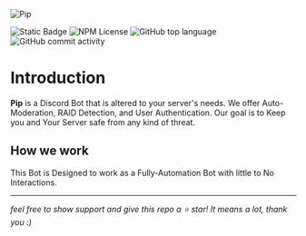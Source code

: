 ![Pip](https://github.com/ShdwTakashi/Pip/assets/113185975/a7f9f9b3-7d77-4176-a335-c61c31220623)

<p align="center">

  ![Static Badge](https://img.shields.io/badge/Node.js-green?style=flat-square&logo=Node.js&logoColor=white&labelColor=%235FA04E&color=black)
  ![NPM License](https://img.shields.io/npm/l/node?style=flat-square&color=black)
  ![GitHub top language](https://img.shields.io/github/languages/top/ShdwTakashi/Pip?style=flat-square&logo=Javascript&logoColor=white&color=pink)
  ![GitHub commit activity](https://img.shields.io/github/commit-activity/m/ShdwTakashi/Pip?color=black)

# Introduction
**Pip** is a Discord Bot that is altered to your server's needs. We offer Auto-Moderation, RAID Detection, and User Authentication. Our goal is to Keep you and Your Server safe from any kind of threat.

## How we work
This Bot is Designed to work as a Fully-Automation Bot with little to No Interactions.

-----

_feel free to show support and give this repo a ⭐ star! It means a lot, thank you :)_
